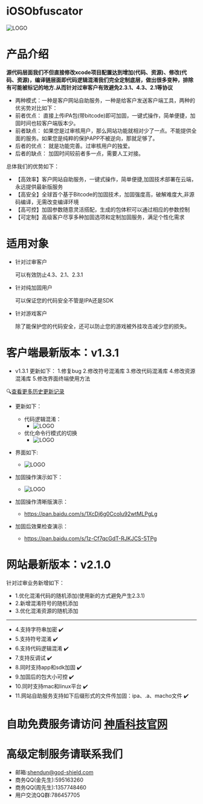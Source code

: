 # iOSObfuscator

![LOGO](https://github.com/godshield/iOSObfuscator/blob/master/logo.png)

# 产品介绍
**源代码层面我们不但直接修改xcode项目配置达到增加(代码、资源)、修改(代码、资源)，编译链层面即代码逻辑混淆我们完全定制底层，做出很多变种，排除有可能被标记的地方.从而针对过审客户有效避免2.3.1、4.3、2.1等协议**

 * 两种模式：一种是客户网站自助服务，一种是给客户发送客户端工具，两种的优劣势对比如下：
 * 前者优点： 直接上传iPA包(带bitcode)即可加固，一键式操作，简单便捷，加固时间也较客户端版本少。
 * 前者缺点： 如果您是过审核用户，那么网站功能就相对少了一点。不能提供全面的服务。如果您是纯粹的保护APP不被逆向，那就足够了。
 * 后者的优点： 就是功能完善。过审核用户的独爱。
 * 后者的缺点： 加固时间较前者多一点，需要人工对接。



总体我们的优势如下：
* 【高效率】客户网站自助服务，一键式操作，简单便捷,加固技术部署在云端，永远提供最新版服务
* 【高安全】全球首个基于Bitcode的加固技术，加固强度高，破解难度大,非源码编译，无需改变编译环境
* 【高可控】加固参数随意灵活搭配，生成的包体积可以通过相应的参数控制
* 【可定制】高级客户尽享多种加固选项和定制加固服务，满足个性化需求



# 适用对象
* 针对过审客户
  
  可以有效防止4.3、2.1、2.3.1
* 针对纯加固用户

  可以保证您的代码安全不管是IPA还是SDK
  
* 针对游戏客户
  
  除了能保护您的代码安全，还可以防止您的游戏被外挂攻击减少您的损失。


# 客户端最新版本：v1.3.1
*  v1.3.1 更新如下：
    1.修复bug
    2.修改符号混淆库
    3.修改代码混淆库
    4.修改资源混淆库
    5.修改界面终端使用方法
    
🔍[查看更多历史更新记录](https://github.com/godshield/iOSObfuscator/blob/master/history.md)
* 更新如下：
    *  代码逻辑混淆：
       * ![LOGO](https://github.com/godshield/iOSObfuscator/blob/master/pics/v1.2.2/code.png)
    *  优化命令行模式的切换
       * ![LOGO](https://github.com/godshield/iOSObfuscator/blob/master/pics/v1.2.2/cmd.png)
* 界面如下:

    * ![LOGO](https://github.com/godshield/iOSObfuscator/blob/master/logo/kehuduan.png)
    
* 加固操作演示如下：

    * ![LOGO](https://github.com/godshield/iOSObfuscator/blob/master/logo/gdshieldShow.gif)

* 加固操作清晰版演示：

    * https://pan.baidu.com/s/1XcDj6g0CcoIu92wtMLPgLg
    
* 加固后效果检查演示：
    * https://pan.baidu.com/s/1z-Cf7qcGdT-RJKJCS-5TPg 

# 网站最新版本：v2.1.0

针对过审业务新增如下：
* 1.优化混淆代码的随机添加(使用新的方式避免产生2.3.1)
* 2.新增混淆符号的随机添加
* 3.优化混淆资源的随机添加
***
* 4.支持字符串加密  ✔️
* 5.支持符号混淆  ✔️
* 6.支持代码逻辑混淆   ✔️
* 7.支持反调试  ✔️
* 8.同时支持app和sdk加固 ✔️
* 9.加固后的包大小可控 ✔️
* 10.同时支持mac和linux平台 ✔️
* 11.网站自助服务支持如下后缀形式的文件传加固：ipa、.a、macho文件 ✔️





# 自助免费服务请访问 [神盾科技官网](http://www.god-shield.com)


# 高级定制服务请联系我们
* 邮箱:shendun@god-shield.com
* 商务QQ(金先生):595163260
* 商务QQ(周先生):1357748460
* ⽤户交流QQ群:786457705

